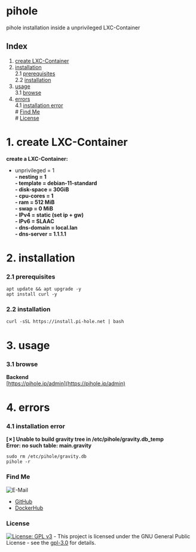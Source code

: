 # pihole

pihole installation inside a unprivileged LXC-Container

## Index

1. [create LXC-Container](#lxc-container)  
2. [installation](#installation)  
  2.1 [prerequisites](#prerequisites)  
  2.2 [installation](#installation)  
3. [usage](#usage)  
  3.1 [browse](#browse)  
4. [errors](#errors)  
  4.1 [installation error](#error_installation)  
\# [Find Me](#findme)  
\# [License](#license)  

# 1. create LXC-Container <a name="lxc-container"></a>  
**create a LXC-Container:**  
- unprivileged = 1  
**- nesting = 1**  
**- template = debian-11-standard**  
**- disk-space = 30GiB**  
**- cpu-cores = 1**  
**- ram = 512 MiB**  
**- swap = 0 MiB**  
**- IPv4 = static (set ip + gw)**  
**- IPv6 = SLAAC**  
**- dns-domain = local.lan**  
**- dns-server = 1.1.1.1**  

# 2. installation <a name="installation"></a>  

### 2.1 prerequisites <a name="prerequisites"></a>  
```shell
apt update && apt upgrade -y
apt install curl -y

```

### 2.2 installation <a name="installation"></a>  
```shell
curl -sSL https://install.pi-hole.net | bash

```

# 3. usage <a name="usage"></a>  

### 3.1 browse <a name="browse"></a>  
**Backend**  
[https://pihole.ip/admin](https://pihole.ip/admin)  

# 4. errors <a name="errors"></a>  

### 4.1 installation error <a name="error_installation"></a>  
**[✗] Unable to build gravity tree in /etc/pihole/gravity.db_temp**  
**Error: no such table: main.gravity**  
```shell
sudo rm /etc/pihole/gravity.db
pihole -r

```

### Find Me <a name="findme"></a>

![E-Mail](https://img.shields.io/badge/E--Mail-executor55%40gmx.de-red)
* [GitHub](https://github.com/3x3cut0r)
* [DockerHub](https://hub.docker.com/u/3x3cut0r)

### License <a name="license"></a>

[![License: GPL v3](https://img.shields.io/badge/License-GPLv3-blue.svg)](https://www.gnu.org/licenses/gpl-3.0) - This project is licensed under the GNU General Public License - see the [gpl-3.0](https://www.gnu.org/licenses/gpl-3.0.en.html) for details.
